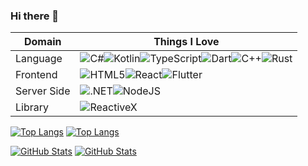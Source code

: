 ### Hi there 👋

|Domain|Things I Love|
|-|-|
|Language|![C#](https://img.shields.io/badge/C%23-239120?style=for-the-badge&logo=c-sharp&logoColor=white)![Kotlin](https://img.shields.io/badge/Kotlin-0095D5?&style=for-the-badge&logo=kotlin&logoColor=white)![TypeScript](https://img.shields.io/badge/TypeScript-007ACC?style=for-the-badge&logo=typescript&logoColor=white)![Dart](https://img.shields.io/badge/dart-%230175C2.svg?style=for-the-badge&logo=dart&logoColor=white)![C++](https://img.shields.io/badge/C%2B%2B-00599C?style=for-the-badge&logo=c%2B%2B&logoColor=white)![Rust](https://img.shields.io/badge/Rust-black?style=for-the-badge&logo=rust&logoColor=#E57324)|
|Frontend|![HTML5](https://img.shields.io/badge/HTML5-E34F26?style=for-the-badge&logo=html5&logoColor=white)![React](https://img.shields.io/badge/react-%2320232a.svg?style=for-the-badge&logo=react&logoColor=%2361DAFB)![Flutter](https://img.shields.io/badge/Flutter-%2302569B.svg?style=for-the-badge&logo=Flutter&logoColor=white)|
|Server Side|![.NET](https://img.shields.io/badge/.NET-5C2D91?style=for-the-badge&logo=.net&logoColor=white)![NodeJS](https://img.shields.io/badge/node.js-6DA55F?style=for-the-badge&logo=node.js&logoColor=white)|
|Library|![ReactiveX](https://img.shields.io/badge/ReactiveX-B7178C?style=for-the-badge&logo=ReactiveX&logoColor=white)|

[![Top Langs](https://github-readme-stats.vercel.app/api/top-langs/?username=jlzhjp&layout=compact&theme=dark#gh-dark-mode-only)](https://github.com/anuraghazra/github-readme-stats#gh-dark-mode-only)
[![Top Langs](https://github-readme-stats.vercel.app/api/top-langs/?username=jlzhjp&layout=compact&theme=default#gh-light-mode-only)](https://github.com/anuraghazra/github-readme-stats#gh-light-mode-only)

[![GitHub Stats](https://github-readme-stats.vercel.app/api?username=jlzhjp&show_icons=true&theme=dark#gh-dark-mode-only)](https://github.com/anuraghazra/github-readme-stats#gh-dark-mode-only)
[![GitHub Stats](https://github-readme-stats.vercel.app/api?username=jlzhjp&show_icons=true&theme=default#gh-light-mode-only)](https://github.com/anuraghazra/github-readme-stats#gh-light-mode-only)
